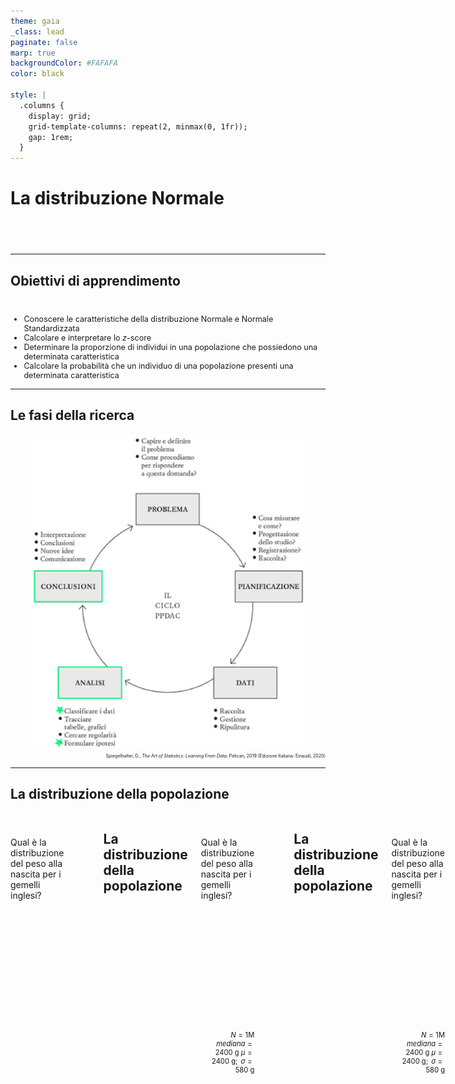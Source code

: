 ```yaml
---
theme: gaia
_class: lead
paginate: false
marp: true
backgroundColor: #FAFAFA
color: black

style: |
  .columns {
    display: grid;
    grid-template-columns: repeat(2, minmax(0, 1fr));
    gap: 1rem;
  }
---
```


<style>
section {
 font-family:  'Atkinson Hyperlegible', 'Helvetica', 'Arial', sans-serif;
}
</style>

<!-- ### Lezione 6 -->
# La distribuzione Normale
## &nbsp;

---
## Obiettivi di apprendimento

<span style="display:block; height:10px;"></span>

<div style="font-size: 90%">

- Conoscere le caratteristiche della distribuzione Normale e Normale Standardizzata
- Calcolare e interpretare lo $z$-score
- Determinare la proporzione di individui in una popolazione che possiedono una determinata caratteristica
- Calcolare la probabilit&agrave; che un individuo di una popolazione presenti una determinata caratteristica

</div>

---
## Le fasi della ricerca

<!-- <span style="display:block; height:2px;"></span> -->

<center>
<img src="./img/normal/PPDAC.png" img height="500px" border="0px"/>
</center>

<div style="font-size: 50%" align="right">

Spiegelhalter, D., *The Art of Statistics: Learning From Data*, Pelican, 2019 (Edizione Italiana: Einaudi, 2020)

</div>




<!-- We see that the measures used to summarize data sets in Chapter 2 can be applied as descriptions of a population too – the difference is that terms such as mean and standard deviation are known as statistics when describing a set of data, and parameters when describing a population. -->

---
## La distribuzione della popolazione

<div class="columns">
<div>

<span style="display:block; height:10px;"></span>

Qual &egrave; la distribuzione del peso alla nascita per i gemelli inglesi?

</div>
<div>
<span style="display:block; height:30px;"></span>

</div>

<!-- We have already discussed the concept of a data distribution – the pattern the data makes, sometimes known as the empirical or sample distribution. Next we must tackle the concept of a population distribution – the pattern in the whole group of interest.

Supponiamo di voler sapere qual e' il peso alla nascita dei gemelli, mono e di zigoti inglesi. 
 -->

---
## La distribuzione della popolazione

<div class="columns">
<div>

<span style="display:block; height:10px;"></span>

Qual &egrave; la distribuzione del peso alla nascita per i gemelli inglesi?

<span style="display:block; height:180px;"></span>

<div style="font-size: 80%" align="right">

$N=1 \text{M}$
$mediana = 2400\text{ g}$
$\mu = 2400\text{ g}; \text{ } \sigma = 580\text{ g}$

</div>

</div>
<div>


<center>
<img src="./img/normal/Twin_BW_hist.png" img height="550px" border="0px"/>
</center>

</div>

<!-- The population distribution is the pattern made by the birth weights of all these babies, which we can obtain from TwinsUK data on the weights for 1M twins born in the UK from 1917 to 1998 to non-Hispanic white women – although this is not the entire set of twin births, it is such a large sample that we can take it as the population. (sono dati simulati a partire da dati reali) -->

---
## La distribuzione della popolazione

<div class="columns">
<div>

<span style="display:block; height:10px;"></span>

Qual &egrave; la distribuzione del peso alla nascita per i gemelli inglesi?

<span style="display:block; height:180px;"></span>

<div style="font-size: 80%" align="right">

$N=1 \text{M}$
$mediana = 2400\text{ g}$
$\mu = 2400\text{ g}; \text{ } \sigma = 580\text{ g}$

</div>

</div>
<div>


<center>
<img src="./img/normal/Twin_BW_hist_normale.png" img height="550px" border="0px"/>
</center>

</div>

<!-- The shape of this distribution is important. Measurements such as weight, income, height, and so on can, at least in principle, be as fine-grained as desired, and so can be considered ‘continuous’ quantities whose population distributions are smooth. The classic example is the ‘bell-shaped curve’, or normal distribution, first explored in detail by Carl Friedrich Gauss.

Theory shows that the normal distribution can be expected to occur for phenomena that are driven by large numbers of small influences, for example a complex physical trait that is not influenced by just a few genes. 

Figure shows a normal curve with the same mean and standard deviation as the recorded weights. The smooth normal curve and the histogram are gratifyingly close, and other complex traits such as height and cognitive skills also have approximately normal population distributions. 
-->

---
## La distribuzione Normale

<div class="columns">
<div>

<span style="display:block; height:40px;"></span>

- $\mathcal{N} = (\mu, \sigma^2)$
- $\text{moda} \equiv \text{media} \equiv \text{mediana}$
- Simmetrica

</div>
<div>



<center>
<img src="./img/normal/Twin_BW_normale.png" img height="550px" border="0px"/>
</center>

</div>

<!-- The normal distribution is characterized by its mean, or expectation, and its standard deviation.

It is an impressive achievement to be able to summarize over a million births by just these two quantities. 
 -->

---
## La distribuzione Normale

<div class="columns">
<div>

<span style="display:block; height:40px;"></span>

- Area sottesa alla curva $= 1$
- proporzione $\equiv$ probabilit&agrave;

<span style="display:block; height:120px;"></span>

<div style="font-size: 80%" align="right">

$\text{neonati di peso molto basso se} < 1500 \text{ g}$
$\text{ neonati di peso molto basso} = 6\%$
$\mathcal{P}(\text{neonati di peso molto basso}) = 0.06$


</div>

</div>
<div>

<center>
<img src="./img/normal/Twin_BW_normale_area.png" img height="550px" border="0px"/>
</center>

</div>

<!-- il fatto che l'area e' 1 dipende dal fatto che la normale sia una distribuzione di probabilita'

For medical rather than statistical reasons, babies below 1,500 g ‘very low birth weight’. Figure 3.2(d) shows that we would expect 6% of babies in this group to be very low birth weight – in fact the actual number is ~74K (0.7%), in close agreement with the prediction from the normal curve. 

 -->

---
### Esercizio #1

<div class="columns">
<div>

<span style="display:block; height:10px;"></span>

<div style="font-size: 85%">

:question: &nbsp;&nbsp;&nbsp; Qual &egrave; la curva con la media
&nbsp;&nbsp;&nbsp;&nbsp;&nbsp;&nbsp;&nbsp;&nbsp; pi&ugrave; grande?

&nbsp;&nbsp;&nbsp;&nbsp;&nbsp;&nbsp;&nbsp;&nbsp; a) Verde
&nbsp;&nbsp;&nbsp;&nbsp;&nbsp;&nbsp;&nbsp;&nbsp; b) Blu
&nbsp;&nbsp;&nbsp;&nbsp;&nbsp;&nbsp;&nbsp;&nbsp; c) Gialla
&nbsp;&nbsp;&nbsp;&nbsp;&nbsp;&nbsp;&nbsp;&nbsp; d) Non lo posso sapere
&nbsp;&nbsp;&nbsp;&nbsp;&nbsp;&nbsp;&nbsp;&nbsp; e) Nessuna delle precedenti

</div>

</div>
<div>
<span style="display:block; height:80px;"></span>

<center>
<img src="./img/normal/1200px-Normal_Distribution_PDF.svg_covered.png" img height="350px" border="4px"/>
</center>

</div>
</div>

<span style="display:block; height:1px;"></span>

---
### Esercizio #2

<div class="columns">
<div>

<span style="display:block; height:10px;"></span>

<div style="font-size: 85%">

:question: &nbsp;&nbsp;&nbsp; Qual &egrave; la curva con la  
&nbsp;&nbsp;&nbsp;&nbsp;&nbsp;&nbsp;&nbsp;&nbsp; deviazione standard pi&ugrave; grande?

&nbsp;&nbsp;&nbsp;&nbsp;&nbsp;&nbsp;&nbsp;&nbsp; a) Verde
&nbsp;&nbsp;&nbsp;&nbsp;&nbsp;&nbsp;&nbsp;&nbsp; b) Blu
&nbsp;&nbsp;&nbsp;&nbsp;&nbsp;&nbsp;&nbsp;&nbsp; c) Gialla
&nbsp;&nbsp;&nbsp;&nbsp;&nbsp;&nbsp;&nbsp;&nbsp; d) Non lo posso sapere
&nbsp;&nbsp;&nbsp;&nbsp;&nbsp;&nbsp;&nbsp;&nbsp; e) Nessuna delle precedenti

</div>

</div>
<div>
<span style="display:block; height:80px;"></span>

<center>
<img src="./img/normal/1200px-Normal_Distribution_PDF.svg_sd_covered.png" img height="350px" border="4px"/>
</center>

</div>
</div>

<span style="display:block; height:1px;"></span>


---
## La distribuzione Normale

<div class="columns">
<div>

<span style="display:block; height:0px;"></span>

<div style="font-size: 85%">

- Regola del 3 $\sigma$:
  - 68% dei valori osservati sono a 1 $\sigma$ dalla media
  - 95% sono a 2 $\sigma$
  - 99.7% sono a 3 $\sigma$
  
<span style="display:block; height:0px;"></span>

- Regola empirica:
  - valori $< 2 \sigma$ sono *"comuni"*
  - valori $> 2 \sigma$ sono *"inusuali"*  
  - valori $> 3 \sigma$ sono *"estremi"*  

</div>
</div>
<div>

<span style="display:block; height:10px;"></span>

<center>
<img src="./img/normal/Standard_Normal_Distribution_3sigma.png" img height="420px" border="4px"/>
</center>

</div>

<!-- From the mathematical properties of the normal distribution, we know that roughly 95% of the population will be contained in the interval given by the mean ± two standard deviations, and 99.8% in the central ± three standard deviations. 

68% at 1SD -> valori comuni vs valori inusuali -->

---
## I valori estremi 

<span style="display:block; height:1px;"></span>

<center>
<img src="./img/normal/Boxplot_vs_PDF.svg.png" img height="480px" border="0px"/>
</center>

<!-- Se i dati sono distribuiti normalmente c'e' una corrispondenza tra 1.5IQR dal 1o e 3o quartile e le standard deviation dalla media 
1.5 IQR (fence of the boxplot) -> If the data are normally distributed, the fence will be 2.7 standard deviations from the mean, so cases outside of it will be quite rare (0.4%)
-->

---
### Esercizio #3

<div style="font-size: 90%">

:question: &nbsp;&nbsp;&nbsp; L'altezza della popolazione maschile italiana si distribuisce secondo
&nbsp;&nbsp;&nbsp;&nbsp;&nbsp;&nbsp;&nbsp;&nbsp;   una normale con media 170 cm e deviazione standard 9.5 cm

&nbsp;&nbsp;&nbsp;&nbsp;&nbsp;&nbsp;&nbsp;&nbsp; E' possibile calcolate i seguenti valori? Se s&igrave;, quali sono?

&nbsp;&nbsp;&nbsp;&nbsp;&nbsp;&nbsp;&nbsp;&nbsp; a) La mediana
&nbsp;&nbsp;&nbsp;&nbsp;&nbsp;&nbsp;&nbsp;&nbsp; b) La proporzione di italiani con altezza $>170 \text{ cm}$
&nbsp;&nbsp;&nbsp;&nbsp;&nbsp;&nbsp;&nbsp;&nbsp; c) I "range" di altezze considerabili come "inusuali" o "estremi"
&nbsp;&nbsp;&nbsp;&nbsp;&nbsp;&nbsp;&nbsp;&nbsp; d) L'altezza pi&ugrave; comune
&nbsp;&nbsp;&nbsp;&nbsp;&nbsp;&nbsp;&nbsp;&nbsp; e) L'italiano pi&ugrave; alto di sempre

</div>


---
### Esercizio #4

<span style="display:block; height:10px;"></span>

<div class="columns">
<div>

<center>
<img src="./img/sampling/table1_exercise.png" img height="410px" border="4px"/>
</center>


<div style="font-size: 50%" align="right">

Sikich, L. *et al.*, *Intranasal Oxytocin in Children and Adolescents with Autism Spectrum Disorder*, NEJM, 2021

</div>

</div>
<div>

<div style="font-size: 70%">

:question: &nbsp;&nbsp;&nbsp; Indicativamente, in quale range di et&agrave; &egrave; 
&nbsp;&nbsp;&nbsp;&nbsp;&nbsp;&nbsp;&nbsp;&nbsp; compreso il $68\%$ dei pazienti nel   
&nbsp;&nbsp;&nbsp;&nbsp;&nbsp;&nbsp;&nbsp;&nbsp; gruppo di intervento?

&nbsp;&nbsp;&nbsp;&nbsp;&nbsp;&nbsp;&nbsp;&nbsp; a) $3-17$ anni
&nbsp;&nbsp;&nbsp;&nbsp;&nbsp;&nbsp;&nbsp;&nbsp; b) $6.3-14.5$ anni
&nbsp;&nbsp;&nbsp;&nbsp;&nbsp;&nbsp;&nbsp;&nbsp; c) $4.1-16.7$ anni
&nbsp;&nbsp;&nbsp;&nbsp;&nbsp;&nbsp;&nbsp;&nbsp; d) Non &egrave; possibile dirlo 

</div>

<span style="display:block; height:100px;"></span>


</div>
</div>

---
### Esercizio #5

<span style="display:block; height:1px;"></span>

<div style="font-size: 90%">

:question: &nbsp;&nbsp;&nbsp; Con quale probabilità si potrà trovare nella popolazione
&nbsp;&nbsp;&nbsp;&nbsp;&nbsp;&nbsp;&nbsp;&nbsp; soggetti con valori superiori al terzo quartile?

&nbsp;&nbsp;&nbsp;&nbsp;&nbsp;&nbsp;&nbsp;&nbsp; a) 25%
&nbsp;&nbsp;&nbsp;&nbsp;&nbsp;&nbsp;&nbsp;&nbsp; b) 50%
&nbsp;&nbsp;&nbsp;&nbsp;&nbsp;&nbsp;&nbsp;&nbsp; c) 75%
&nbsp;&nbsp;&nbsp;&nbsp;&nbsp;&nbsp;&nbsp;&nbsp; d) Servono pi&ugrave; informazioni per poter rispondere

</div>

<span style="display:block; height:40px;"></span>


---
## Caratterizzare una singola osservazione

<span style="display:block; height:0px;"></span>

<div style="font-size: 90%">

Supponiamo di avere presa in cura un neonato (gemello) che pesa 1450g. 

</div>

<span style="display:block; height:50px;"></span>

<div style="font-size: 90%" align="right">

Come si caratterizza rispetto all'intera<br/> popolazione dei neonati (gemelli)?

</div>

---
## Facciamo un passo indietro...

<div style="font-size: 90%">

<img src="./img/normal/Twin_BW_normale_zscore.png" img height="500px" border="0px" align="right"/>

<span style="display:block; height:70px;"></span>

- La media ci dice qual &egrave; il centro di una distribuzione
- La deviazione standard ci dice qual &egrave; la distanza "tipica" dalla media

</div>


---
## Caratterizzare una singola osservazione

<span style="display:block; height:0px;"></span>

<div style="font-size: 90%">

Supponiamo di avere presa in cura un neonato (gemello) che pesa 1450g

- La media ci dice qual &egrave; il centro di una distribuzione

&nbsp;&nbsp;&nbsp;&nbsp;&nbsp;&nbsp;&nbsp;&nbsp; $x = 1450\text{ g} < \mu = 2400\text{ g}$ &nbsp;&nbsp; $\rightarrow$ &nbsp;&nbsp; $x - \mu = 1450\text{ g}-2400\text{ g}=-950\text{ g}$
&nbsp;&nbsp;&nbsp;&nbsp;&nbsp;&nbsp;&nbsp;&nbsp;&nbsp;&nbsp;&nbsp;&nbsp;&nbsp;&nbsp;&nbsp;&nbsp; $\rightarrow$ il neonato pesa meno della media

---
## Caratterizzare una singola osservazione

<span style="display:block; height:0px;"></span>

<div style="font-size: 90%">

Supponiamo di avere presa in cura un neonato (gemello) che pesa 1450g

- La media ci dice qual &egrave; il centro di una distribuzione

&nbsp;&nbsp;&nbsp;&nbsp;&nbsp;&nbsp;&nbsp;&nbsp; $x = 1450\text{ g} < \mu = 2400\text{ g}$ &nbsp;&nbsp; $\rightarrow$ &nbsp;&nbsp; $x - \mu = 1450\text{ g}-2400\text{ g}=-950\text{ g}$
&nbsp;&nbsp;&nbsp;&nbsp;&nbsp;&nbsp;&nbsp;&nbsp;&nbsp;&nbsp;&nbsp;&nbsp;&nbsp;&nbsp;&nbsp;&nbsp; $\rightarrow$ il neonato pesa meno della media

- La deviazione standard ci dice qual &egrave; la distanza "tipica" dalla media

&nbsp;&nbsp;&nbsp;&nbsp;&nbsp;&nbsp;&nbsp;&nbsp; $|x - \mu| = 950\text{ g} > \sigma = 580\text{ g}$ 
&nbsp;&nbsp;&nbsp;&nbsp;&nbsp;&nbsp;&nbsp;&nbsp;&nbsp;&nbsp;&nbsp;&nbsp;&nbsp;&nbsp;&nbsp;&nbsp; $\rightarrow$ il peso &egrave; a una distanza maggiore di quella "tipica" 
&nbsp;&nbsp;&nbsp;&nbsp;&nbsp;&nbsp;&nbsp;&nbsp;&nbsp;&nbsp;&nbsp;&nbsp;&nbsp;&nbsp;&nbsp;&nbsp; 

</div>

---
## Caratterizzare una singola osservazione

<span style="display:block; height:0px;"></span>

<div style="font-size: 90%">

Supponiamo di avere presa in cura un neonato (gemello) che pesa 1450g

- La media ci dice qual &egrave; il centro di una distribuzione

&nbsp;&nbsp;&nbsp;&nbsp;&nbsp;&nbsp;&nbsp;&nbsp; $x = 1450\text{ g} < \mu = 2400\text{ g}$ &nbsp;&nbsp; $\rightarrow$ &nbsp;&nbsp; $x - \mu = 1450\text{ g}-2400\text{ g}=-950\text{ g}$
&nbsp;&nbsp;&nbsp;&nbsp;&nbsp;&nbsp;&nbsp;&nbsp;&nbsp;&nbsp;&nbsp;&nbsp;&nbsp;&nbsp;&nbsp;&nbsp; $\rightarrow$ il neonato pesa meno della media

- La deviazione standard ci dice qual &egrave; la distanza "tipica" dalla media

&nbsp;&nbsp;&nbsp;&nbsp;&nbsp;&nbsp;&nbsp;&nbsp; $|x - \mu| = 950\text{ g} > \sigma = 580\text{ g}$ &nbsp;&nbsp; $\rightarrow$ &nbsp;&nbsp; $\frac{x - \mu}{\sigma} = \frac{-950\text{ g}}{580\text{ g}} = -1.87$
&nbsp;&nbsp;&nbsp;&nbsp;&nbsp;&nbsp;&nbsp;&nbsp;&nbsp;&nbsp;&nbsp;&nbsp;&nbsp;&nbsp;&nbsp;&nbsp; $\rightarrow$ il peso &egrave; a una distanza maggiore di quella "tipica" 
&nbsp;&nbsp;&nbsp;&nbsp;&nbsp;&nbsp;&nbsp;&nbsp;&nbsp;&nbsp;&nbsp;&nbsp;&nbsp;&nbsp;&nbsp;&nbsp; $\rightarrow$ &egrave; un peso (quasi) "inusuale"

</div>

---
## Caratterizzare una singola osservazione

<span style="display:block; height:0px;"></span>

<div style="font-size: 90%">

Supponiamo di avere presa in cura un neonato (gemello) che pesa 1450g

<span style="display:block; height:0px;"></span>

<img src="./img/normal/Twin_BW_normale_zscore_annotated.png" img height="450px" border="0px" align="right"/>

<span style="display:block; height:1px;"></span>


- La media ci dice qual &egrave; il centro di una distribuzione
&nbsp;&nbsp;&nbsp;&nbsp; $\rightarrow$ il neonato pesa meno della media

- La deviazione standard ci dice qual &egrave; la distanza "tipica" dalla media
&nbsp;&nbsp;&nbsp;&nbsp; $\rightarrow$ il peso &egrave; a una distanza "atipica" 
&nbsp;&nbsp;&nbsp;&nbsp; $\rightarrow$ &egrave; un peso (quasi) "inusuale"

</div>

---
## Lo $z$-score

<div style="font-size: 120%">

&nbsp;&nbsp;&nbsp;&nbsp;&nbsp;&nbsp;&nbsp;&nbsp;&nbsp;&nbsp;&nbsp;&nbsp;&nbsp;&nbsp;&nbsp;&nbsp;&nbsp;&nbsp;&nbsp;&nbsp;&nbsp;&nbsp;&nbsp;&nbsp;&nbsp;&nbsp;&nbsp;&nbsp;&nbsp;&nbsp;&nbsp;&nbsp;&nbsp;&nbsp;&nbsp; $z= \frac{x - \mu}{\sigma}$

</div>

<span style="display:block; height:20px;"></span>

<div style="font-size: 90%">

- ci dice se un'osservazione &egrave; maggiore o minore della media della popolazione
- ci dice se la deviazione di un'osservazione dalla media &egrave; grande o piccola rispetto alla deviazione tipica nella popolazione

</div>

---
### Esercizio #6

<div style="font-size: 90%">

:question: &nbsp;&nbsp;&nbsp; Quale delle seguenti $z$-score rappresenta l'osservazione pi&ugrave; atipica?

&nbsp;&nbsp;&nbsp;&nbsp;&nbsp;&nbsp;&nbsp;&nbsp; a) $-3.20$
&nbsp;&nbsp;&nbsp;&nbsp;&nbsp;&nbsp;&nbsp;&nbsp; b) $-0.41$
&nbsp;&nbsp;&nbsp;&nbsp;&nbsp;&nbsp;&nbsp;&nbsp; c) $+1.10$
&nbsp;&nbsp;&nbsp;&nbsp;&nbsp;&nbsp;&nbsp;&nbsp; d) $+2.40$

:question: &nbsp;&nbsp;&nbsp; L'osservazione &egrave; superiore alla media?

&nbsp;&nbsp;&nbsp;&nbsp;&nbsp;&nbsp;&nbsp;&nbsp; e) S&igrave; &nbsp;&nbsp;&nbsp;&nbsp;&nbsp;&nbsp;&nbsp;&nbsp; f) No

</div>

<span style="display:block; height:10px;"></span>


---
### Esercizio #7 

<div style="font-size: 65%">

:question: &nbsp;&nbsp;&nbsp; Maria ha subito un trauma cranico a seguito di un incidente e il neurologo che l'ha
&nbsp;&nbsp;&nbsp;&nbsp;&nbsp;&nbsp;&nbsp;&nbsp; presa in cura la sottopone a 3 test. 

&nbsp;&nbsp;&nbsp;&nbsp;&nbsp;&nbsp;&nbsp;&nbsp; $1.$ Maria deve ascoltare delle parole e ripeterle (memory test). Maria ne ricorda
&nbsp;&nbsp;&nbsp;&nbsp;&nbsp;&nbsp;&nbsp;&nbsp;&nbsp;&nbsp;&nbsp;&nbsp;  6, la popolazione generale 7, con una deviazione standard di 1.3 parole

&nbsp;&nbsp;&nbsp;&nbsp;&nbsp;&nbsp;&nbsp;&nbsp;  $2.$ Maria deve identificare degli oggetti da dei disegni (object naming test). Maria ne 
&nbsp;&nbsp;&nbsp;&nbsp;&nbsp;&nbsp;&nbsp;&nbsp;&nbsp;&nbsp;&nbsp;&nbsp; riconosce 7, la popolazione generale 10, con una  deviazione standard di 0.59 oggetti

&nbsp;&nbsp;&nbsp;&nbsp;&nbsp;&nbsp;&nbsp;&nbsp; $3.$ Maria ha un elenco di colori scritti con inchiostri diversi e deve dire di quale
&nbsp;&nbsp;&nbsp;&nbsp;&nbsp;&nbsp;&nbsp;&nbsp;&nbsp;&nbsp;&nbsp;&nbsp;  colore &egrave; ciascun inchiostro il pi&ugrave; velocemente possibile (Stroop test). Maria impiega
&nbsp;&nbsp;&nbsp;&nbsp;&nbsp;&nbsp;&nbsp;&nbsp;&nbsp;&nbsp;&nbsp;&nbsp;  15.7 secondi, la popolazione generale 16.2, con una deviazione  standard di 1.3
&nbsp;&nbsp;&nbsp;&nbsp;&nbsp;&nbsp;&nbsp;&nbsp;&nbsp;&nbsp;&nbsp;&nbsp; secondi

&nbsp;&nbsp;&nbsp;&nbsp;&nbsp;&nbsp;&nbsp;&nbsp; Nelle prossime viste, il neurologo deve concentrarsi sulla memoria, sull'abilita di 
&nbsp;&nbsp;&nbsp;&nbsp;&nbsp;&nbsp;&nbsp;&nbsp; nominare le cose o sull'attenzione di Maria?

</div>

---
## La standardizzazione

<span style="display:block; height:0px;"></span>

<div style="font-size: 90%">

- $z = \frac{x - \mu}{\sigma}$
- $\mathcal{N} = (\mu, \sigma^2) \rightarrow Z = (0, 1)$

</duv>

<img src="./img/normal/n2z.png" img height="400px" align="right" border="0px"/>



---
## La distribuzione Normale standardizzata

<div class="columns">
<div>

<span style="display:block; height:80px;"></span>

<div style="font-size: 90%">

- $Z = (0, 1)$
- Area sottesa alla curva $= 1$
- proporzione $\equiv$ probabilit&agrave;

</div>

</div>
<div>

<span style="display:block; height:20px;"></span>

<center>
<img src="./img/normal/normal_table_zoom.jpg" img height="420px" border="4px"/>
</center>

</div>
</div>

<!-- 
this is also known as her Z-score, which simply measures how many standard deviations a data-point is from the mean.

E perche la SND ci piace? Perche' esistono delle tavole che ci dicono qual e' l'area sottesa  ad una certa porzione della curva, che corrispondono alla probabilita' di trovare (nel caso di queste tavole) un valore < di quello osservato (area colorata)

Ci sono diverse versioni di queste tabelle, per esempio quella complementare che riporta l'area per la zona bianca (probabilita' di osservare valori piu' estremi) -->

---
## Proporzione $\equiv$ probabilit&agrave;


<div style="font-size: 90%">

<img src="./img/normal/Twin_BW_normale_area.png" img height="500px" border="0px" align="right"/>

<span style="display:block; height:70px;"></span>

- 6% dei gemelli nascono con un peso molto basso 
- La probabilit&agrave; di nascere con un peso molto basso &egrave; 0.06 

<span style="display:block; height:20px;"></span>

<div align="right">
Ma come &egrave; stato calcolato? &nbsp;&nbsp;&nbsp;&nbsp;&nbsp;&nbsp;&nbsp;&nbsp; 
</div>

</div>

---
## Calcoliamo la probabilit&agrave;/proporzione

<span style="display:block; height:0px;"></span>

<div style="font-size: 80%">

&nbsp;&nbsp;&nbsp; Qual &egrave; la probabilit&agrave;, per un gemello, di nascere con un peso molto basso?

&nbsp;&nbsp;&nbsp;&nbsp;&nbsp;&nbsp;&nbsp;&nbsp; $\mathcal{N} = (2400, 580^2)$

<span style="display:block; height:1px;"></span>




</div>

---
## Calcoliamo la probabilit&agrave;/proporzione

<span style="display:block; height:0px;"></span>

<div style="font-size: 80%">

&nbsp;&nbsp;&nbsp; Qual &egrave; la probabilit&agrave;, per un gemello, di nascere con un peso molto basso?

&nbsp;&nbsp;&nbsp;&nbsp;&nbsp;&nbsp;&nbsp;&nbsp; $\mathcal{N} = (2400, 580^2)$



&nbsp;&nbsp;&nbsp;&nbsp;&nbsp;&nbsp;&nbsp;&nbsp; 1. Calcoliamo lo $z$-score
&nbsp;&nbsp;&nbsp;&nbsp;&nbsp;&nbsp;&nbsp;&nbsp;&nbsp;&nbsp;&nbsp; $z = \frac{x - \mu}{\sigma} = \frac{1500-2400}{580} = \frac{-900}{580} = -1.55$

</div>

---
## Calcoliamo la probabilit&agrave;/proporzione

<span style="display:block; height:0px;"></span>

<div style="font-size: 80%">

&nbsp;&nbsp;&nbsp; Qual &egrave; la probabilit&agrave;, per un gemello, di nascere con un peso molto basso?

&nbsp;&nbsp;&nbsp;&nbsp;&nbsp;&nbsp;&nbsp;&nbsp; $\mathcal{N} = (2400, 580^2)$

<img src="./img/normal/Twin_BW_normale_area_z.png" img height="400px" align=right border="0px"/>

&nbsp;&nbsp;&nbsp;&nbsp;&nbsp;&nbsp;&nbsp;&nbsp; 1. Calcoliamo lo $z$-score
&nbsp;&nbsp;&nbsp;&nbsp;&nbsp;&nbsp;&nbsp;&nbsp;&nbsp;&nbsp;&nbsp; $z = \frac{x - \mu}{\sigma} = \frac{1500-2400}{580} = \frac{-900}{580} = -1.55$

&nbsp;&nbsp;&nbsp;&nbsp;&nbsp;&nbsp;&nbsp;&nbsp; 2. Identifichiamo l'area

</div>

---
## Calcoliamo la probabilit&agrave;/proporzione

<span style="display:block; height:0px;"></span>

<div style="font-size: 80%">

&nbsp;&nbsp;&nbsp; Qual &egrave; la probabilit&agrave;, per un gemello, di nascere con un peso molto basso?

&nbsp;&nbsp;&nbsp;&nbsp;&nbsp;&nbsp;&nbsp;&nbsp; $\mathcal{N} = (2400, 580^2)$

<img src="./img/normal/normal_table_zoom.jpg" img height="350px" align=right border="4px"/>

&nbsp;&nbsp;&nbsp;&nbsp;&nbsp;&nbsp;&nbsp;&nbsp; 1. Calcoliamo lo $z$-score
&nbsp;&nbsp;&nbsp;&nbsp;&nbsp;&nbsp;&nbsp;&nbsp;&nbsp;&nbsp;&nbsp; $z = \frac{x - \mu}{\sigma} = \frac{1500-2400}{580} = \frac{-900}{580} = -1.55$

&nbsp;&nbsp;&nbsp;&nbsp;&nbsp;&nbsp;&nbsp;&nbsp; 2. Identifichiamo l'area

&nbsp;&nbsp;&nbsp;&nbsp;&nbsp;&nbsp;&nbsp;&nbsp; 3. Cerchiamo lo $z$-score sulle tavole e 
&nbsp;&nbsp;&nbsp;&nbsp;&nbsp;&nbsp;&nbsp;&nbsp;&nbsp;&nbsp;&nbsp;&nbsp; ragioniamo sull'area identificata

</div>

---
## Calcoliamo la probabilit&agrave;/proporzione

<span style="display:block; height:0px;"></span>

<div style="font-size: 80%">

&nbsp;&nbsp;&nbsp; Qual &egrave; la probabilit&agrave;, per un gemello, di nascere con un peso molto basso?

&nbsp;&nbsp;&nbsp;&nbsp;&nbsp;&nbsp;&nbsp;&nbsp; $\mathcal{N} = (2400, 580^2)$

<img src="./img/introduction/panic.gif" img height="350px" align=right border="4px"/>

&nbsp;&nbsp;&nbsp;&nbsp;&nbsp;&nbsp;&nbsp;&nbsp; 1. Calcoliamo lo $z$-score
&nbsp;&nbsp;&nbsp;&nbsp;&nbsp;&nbsp;&nbsp;&nbsp;&nbsp;&nbsp;&nbsp; $z = \frac{x - \mu}{\sigma} = \frac{1500-2400}{580} = \frac{-900}{580} = -1.55$

&nbsp;&nbsp;&nbsp;&nbsp;&nbsp;&nbsp;&nbsp;&nbsp; 2. Identifichiamo l'area

&nbsp;&nbsp;&nbsp;&nbsp;&nbsp;&nbsp;&nbsp;&nbsp; 3. Cerchiamo lo $z$-score sulle tavole e 
&nbsp;&nbsp;&nbsp;&nbsp;&nbsp;&nbsp;&nbsp;&nbsp;&nbsp;&nbsp;&nbsp;&nbsp; ragioniamo sull'area identificata
&nbsp;&nbsp;&nbsp;&nbsp;&nbsp;&nbsp;&nbsp;&nbsp;&nbsp;&nbsp;&nbsp;&nbsp;&nbsp; $\rightarrow$ non ci sono $z$-score negativi

</div>

---
## Ragioniamo sulle aree...

---
## Ragioniamo sulle aree...

<div class="columns">
<div>

<span style="display:block; height:1px;"></span>

<center>
<img src="./img/normal/Twin_BW_normale_area_z.png" img height="450px" border="0px"/>
</center>

</div>
<div>

<span style="display:block; height:1px;"></span>

<center>
<img src="./img/normal/Twin_BW_normale_area_z_simmetrica.png" img height="450px" border="0px"/>
</center>

</div>
</div>

---
## Ragioniamo sulle aree...

<div class="columns">
<div>

<span style="display:block; height:1px;"></span>



</div>
<div>

<span style="display:block; height:1px;"></span>

<center>
<img src="./img/normal/Twin_BW_normale_area_z_1-alpha.png" img height="450px" border="0px"/>
</center>


</div>
</div>


---
## Calcoliamo la probabilit&agrave;/proporzione

<span style="display:block; height:0px;"></span>

<div style="font-size: 80%">

&nbsp;&nbsp;&nbsp; Qual &egrave; la probabilit&agrave;, per un gemello, di nascere con un peso molto basso?

&nbsp;&nbsp;&nbsp;&nbsp;&nbsp;&nbsp;&nbsp;&nbsp; $\mathcal{N} = (2400, 580^2)$

<img src="./img/normal/normal_table_zoom_example.jpg" img height="350px" align=right border="4px"/>

&nbsp;&nbsp;&nbsp;&nbsp;&nbsp;&nbsp;&nbsp;&nbsp; 1. Calcoliamo lo $z$-score
&nbsp;&nbsp;&nbsp;&nbsp;&nbsp;&nbsp;&nbsp;&nbsp;&nbsp;&nbsp;&nbsp; $z = \frac{x - \mu}{\sigma} = \frac{1500-2400}{580} = \frac{-900}{580} = -1.55$

&nbsp;&nbsp;&nbsp;&nbsp;&nbsp;&nbsp;&nbsp;&nbsp; 2. Identifichiamo l'area


&nbsp;&nbsp;&nbsp;&nbsp;&nbsp;&nbsp;&nbsp;&nbsp; 3. Cerchiamo lo $z$-score sulle tavole e 
&nbsp;&nbsp;&nbsp;&nbsp;&nbsp;&nbsp;&nbsp;&nbsp;&nbsp;&nbsp;&nbsp;&nbsp; ragioniamo sull'area identificata

&nbsp;&nbsp;&nbsp;&nbsp;&nbsp;&nbsp;&nbsp;&nbsp;&nbsp;&nbsp;&nbsp; $\mathcal{P} = 1 - 0.9394 = 0.0606 \rightarrow 6.06\%$

<!-- Fare vedere che la curva e' simmetrica quindi possiamo usare 1.56 per conoscere l'area -->


---
### Esercizio #8

<div style="font-size: 80%" >

:question: &nbsp;&nbsp;&nbsp; Non sapendo che il bambino ha un gemello, il pediatra dice alla madre che un
&nbsp;&nbsp;&nbsp;&nbsp;&nbsp;&nbsp;&nbsp;&nbsp; peso alla nascita inferiore ai $2500$g &egrave; inusuale. La madre deve preoccuparsi?
&nbsp;&nbsp;&nbsp;&nbsp;&nbsp;&nbsp;&nbsp;&nbsp;

<img src="./img/normal/normal_table_zoom.jpg" img height="380px" border="4px" align="right"/>

&nbsp;&nbsp;&nbsp;&nbsp;&nbsp;&nbsp;&nbsp;&nbsp; $\mathcal{N} = (2400, 580^2)$

</div>

<span style="display:block; height:200px;"></span>



</div>
<div>

<span style="display:block; height:10px;"></span>



</div>
</div>

<!-- For medical rather than statistical reasons, babies below 2,500 g are considered ‘low birth weight’, and those below 1,500 g ‘very low birth weight’.  -->

---
## Percentili

<span style="display:block; height:1px;"></span>

<center>
<img src="./img/descriptive/percentile.png" img height="350px" border="0px"/>
</center>

<!-- Mentre la mediana divide i dati in due meta' esatte, molto usati sono anche i quartili, che dividono i dati in 4 parti uguali -->

<span style="display:block; height:10px;"></span>

<div style="font-size: 90%" align="right">

&nbsp;&nbsp;&nbsp;&nbsp;&nbsp;&nbsp;&nbsp;&nbsp;&nbsp;&nbsp;&nbsp; $\mathcal{P} = 0.57$ ci dice che il nostro bambino &egrave; nel 57$^o$ percentile

</div>

---
### Cosa abbiamo imparato?

<span style="display:block; height:0px;"></span>

<div style="font-size: 80%">

- Molti fenomeni naturali seguono una distribuzione Normale
- La distribuzione Normale &egrave; definita dalla media e dalla deviazione standard e corrisponde a una distribuzione di probabilit&agrave;
- La distribuzione Normale di una popolazione ci consente di determinare sia la probabilit&agrave; di osservare un certo valore, sia la sua frequenza attesa
- Se i dati seguono una distribuzione Normale, (circa) il 68% dei valori si trova entro 1 deviazione standard dalla media, il 95% entro 2 e il 99.7% entro 3 
- Lo $z$-score ci permette di collocare un’osservazione rispetto alla popolazione di riferimento e di confrontare dati provenienti da distribuzioni anche molto diverse tra loro

</div>

